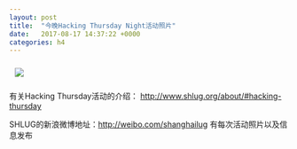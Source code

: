 ```yaml
---
layout: post
title:  "今晚Hacking Thursday Night活动照片"
date:   2017-08-17 14:37:22 +0000
categories: h4
---
```


[<img style='margin:10px;' src='/res2017/h817.h4/h817_2043_0900+08.1920p.jpg'>](/res2017/h817.h4/h817_2043_0900+08.JPG)

有关Hacking Thursday活动的介绍：
http://www.shlug.org/about/#hacking-thursday

SHLUG的新浪微博地址：http://weibo.com/shanghailug 有每次活动照片以及信息发布


